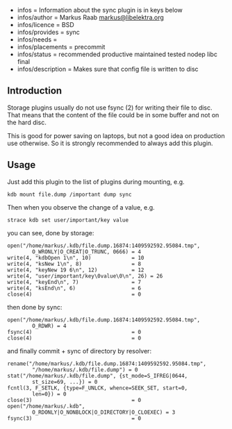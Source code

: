 - infos = Information about the sync plugin is in keys below
- infos/author = Markus Raab <markus@libelektra.org>
- infos/licence = BSD
- infos/provides = sync
- infos/needs =
- infos/placements = precommit
- infos/status = recommended productive maintained tested nodep libc final
- infos/description = Makes sure that config file is written to disc

## Introduction ##

Storage plugins usually do not use fsync (2) for writing their file
to disc. That means that the content of the file could be in some
buffer and not on the hard disc.

This is good for power saving on laptops, but not a good idea on
production use otherwise. So it is strongly recommended to always
add this plugin.

## Usage ##

Just add this plugin to the list of plugins during mounting, e.g.

    kdb mount file.dump /important dump sync

Then when you observe the change of a value, e.g.

    strace kdb set user/important/key value

you can see, done by storage:

    open("/home/markus/.kdb/file.dump.16874:1409592592.95084.tmp", 
            O_WRONLY|O_CREAT|O_TRUNC, 0666) = 4
    write(4, "kdbOpen 1\n", 10)             = 10
    write(4, "ksNew 1\n", 8)                = 8
    write(4, "keyNew 19 6\n", 12)           = 12
    write(4, "user/important/key\0value\0\n", 26) = 26
    write(4, "keyEnd\n", 7)                 = 7
    write(4, "ksEnd\n", 6)                  = 6
    close(4)                                = 0

then done by sync:

    open("/home/markus/.kdb/file.dump.16874:1409592592.95084.tmp", 
            O_RDWR) = 4
    fsync(4)                                = 0
    close(4)                                = 0

and finally commit + sync of directory by resolver:

    rename("/home/markus/.kdb/file.dump.16874:1409592592.95084.tmp",
            "/home/markus/.kdb/file.dump") = 0
    stat("/home/markus/.kdb/file.dump", {st_mode=S_IFREG|0644,
            st_size=69, ...}) = 0
    fcntl(3, F_SETLK, {type=F_UNLCK, whence=SEEK_SET, start=0,
            len=0}) = 0
    close(3)                                = 0
    open("/home/markus/.kdb",
            O_RDONLY|O_NONBLOCK|O_DIRECTORY|O_CLOEXEC) = 3
    fsync(3)                                = 0

